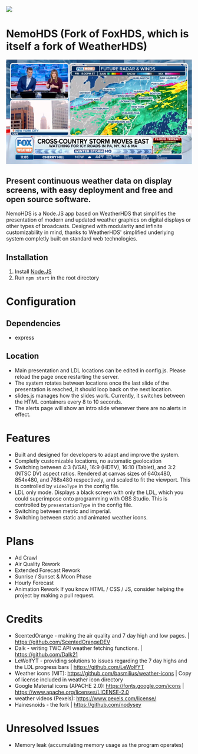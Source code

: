 <img src="https://github.com/Nodysey/FoxHDS/blob/main/public/images/NemoHDS.png">
<h1>NemoHDS (Fork of FoxHDS, which is itself a fork of WeatherHDS)</h1>
<img src="https://github.com/Nodysey/FoxHDS/blob/main/public/images/screenshot.png">

## Present continuous weather data on display screens, with easy deployment and free and open source software.
NemoHDS is a Node.JS app based on WeatherHDS that simplifies the presentation of modern and updated weather graphics on digital displays or other types of broadcasts. Designed with modularity and infinite customizability in mind, thanks to WeatherHDS' simplified underlying system completly built on standard web technologies.

## Installation
1. Install [Node.JS](https://nodejs.org)
2. Run `npm start` in the root directory

# Configuration
## Dependencies
- express

## Location
- Main presentation and LDL locations can be edited in config.js. Please reload the page once restarting the server.
- The system rotates between locations once the last slide of the presentation is reached, it should loop back on the next location.
- slides.js manages how the slides work. Currently, it switches between the HTML containers every 8 to 10 seconds.
- The alerts page will show an intro slide whenever there are no alerts in effect.

# Features
- Built and designed for developers to adapt and improve the system.
- Completly customizable locations, no automatic geolocation
- Switching between 4:3 (VGA), 16:9 (HDTV), 16:10 (Tablet), and 3:2 (NTSC DV) aspect ratios. Rendered at canvas sizes of 640x480, 854x480, and 768x480 respectively, and scaled to fit the viewport. This is controlled by `videoType` in the config file.
- LDL only mode. Displays a black screen with only the LDL, which you could superimpose onto programming with OBS Studio. This is controlled by `presentationType` in the config file.
- Switching between metric and imperial.
- Switching between static and animated weather icons.

# Plans
- Ad Crawl
- Air Quality Rework
- Extended Forecast Rework
- Sunrise / Sunset & Moon Phase
- Hourly Forecast
- Animation Rework
If you know HTML / CSS / JS, consider helping the project by making a pull request.


# Credits
- ScentedOrange - making the air quality and 7 day high and low pages. | https://github.com/ScentedOrangeDEV
- Dalk - writing TWC API weather fetching functions. | https://github.com/Dalk21
- LeWolfYT - providing solutions to issues regarding the 7 day highs and the LDL progress bars | https://github.com/LeWolfYT
- Weather icons (MIT): https://github.com/basmilius/weather-icons | Copy of license included in weather icon directory
- Google Material icons (APACHE 2.0): https://fonts.google.com/icons | https://www.apache.org/licenses/LICENSE-2.0
- weather videos (Pexels): https://www.pexels.com/license/
- Hainesnoids - the fork | https://github.com/nodysey

# Unresolved Issues
- Memory leak (accumulating memory usage as the program operates)
